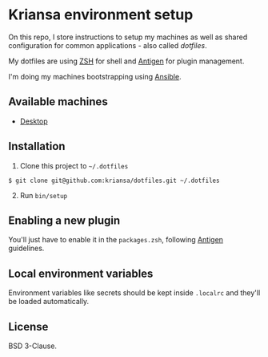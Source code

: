 # Kriansa environment setup

On this repo, I store instructions to setup my machines as well as shared
configuration for common applications - also called _dotfiles_.

My dotfiles are using [ZSH](http://zsh.sourceforge.net/) for shell and
[Antigen](https://github.com/zsh-users/antigen) for plugin management.

I'm doing my machines bootstrapping using [Ansible](https://www.ansible.com/).

## Available machines

* [Desktop](doc/desktop-install.md)

## Installation

1. Clone this project to `~/.dotfiles`

```shell
$ git clone git@github.com:kriansa/dotfiles.git ~/.dotfiles
```

2. Run `bin/setup`

## Enabling a new plugin

You'll just have to enable it in the `packages.zsh`, following
[Antigen](https://github.com/zsh-users/antigen) guidelines.

## Local environment variables

Environment variables like secrets should be kept inside `.localrc` and they'll
be loaded automatically.

## License

BSD 3-Clause.
